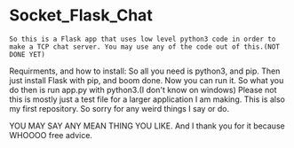 # Socket_Flask_Chat

		
	So this is a Flask app that uses low level python3 code in order to make a TCP chat server. You may use any of the code out of this.(NOT DONE YET)
Requirments, and how to install:
	So all you need is python3, and pip. Then just install Flask with pip, and boom done. Now you can run it. So what you do then is run app.py with python3.(I don't know on windows) Please not this is mostly just a test file for a larger application I am making. This is also my first repository. So sorry for any weird things I say or do.

YOU MAY SAY ANY MEAN THING YOU LIKE. And I thank you for it because WHOOOO free advice.
